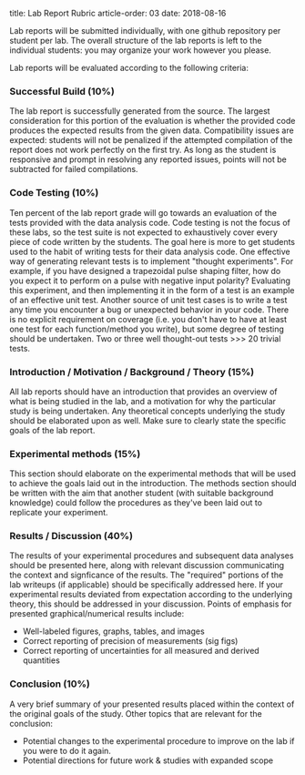title: Lab Report Rubric
article-order: 03
date: 2018-08-16

Lab reports will be submitted individually, with one github repository per
student per lab.
The overall structure of the lab reports is left to the individual students:
you may organize your work however you please.

Lab reports will be evaluated according to the following criteria:

### Successful Build (10%)

The lab report is successfully generated from the source.
The largest consideration for this portion of the evaluation is whether the
provided code produces the expected results from the given data.
Compatibility issues are expected: students will not be penalized if the
attempted compilation of the report does not work perfectly on the first try.
As long as the student is responsive and prompt in resolving any reported
issues, points will not be subtracted for failed compilations.

### Code Testing (10%)

Ten percent of the lab report grade will go towards an evaluation of the tests 
provided with the data analysis code.
Code testing is not the focus of these labs, so the test suite is not 
expected to exhaustively cover every piece of code written by the students.
The goal here is more to get students used to the habit of writing tests for
their data analysis code.
One effective way of generating relevant tests is to implement "thought
experiments".
For example, if you have designed a trapezoidal pulse shaping filter, how do
you expect it to perform on a pulse with negative input polarity?
Evaluating this experiment, and then implementing it in the form of a test is
an example of an effective unit test.
Another source of unit test cases is to write a test any time you encounter a
bug or unexpected behavior in your code.
There is no explicit requirement on coverage (i.e. you don't have to have at
least one test for each function/method you write), but some degree of testing
should be undertaken.
Two or three well thought-out tests >>> 20 trivial tests.

### Introduction / Motivation / Background / Theory (15%)

All lab reports should have an introduction that provides an overview of
what is being studied in the lab, and a motivation for why the particular 
study is being undertaken.
Any theoretical concepts underlying the study should be elaborated upon as 
well.
Make sure to clearly state the specific goals of the lab report.

### Experimental methods (15%)

This section should elaborate on the experimental methods that will be used
to achieve the goals laid out in the introduction.
The methods section should be written with the aim that another student 
(with suitable background knowledge) could follow the procedures as they've
been laid out to replicate your experiment.

### Results / Discussion (40%)

The results of your experimental procedures and subsequent data analyses
should be presented here, along with relevant discussion communicating the
context and signficance of the results.
The "required" portions of the lab writeups (if applicable) should be
specifically addressed here.
If your experimental results deviated from expectation according to the
underlying theory, this should be addressed in your discussion.
Points of emphasis for presented graphical/numerical results include:

 - Well-labeled figures, graphs, tables, and images
 - Correct reporting of precision of measurements (sig figs)
 - Correct reporting of uncertainties for all measured and derived quantities

### Conclusion (10%)

A very brief summary of your presented results placed within the context of the
original goals of the study.
Other topics that are relevant for the conclusion:

 - Potential changes to the experimental procedure to improve on the lab if
   you were to do it again.
 - Potential directions for future work & studies with expanded scope
